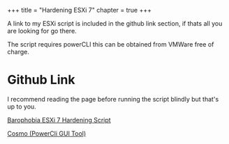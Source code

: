 +++
title = "Hardening ESXi 7"
chapter = true
+++

A link to my ESXi script is included in the github link section, if thats all you are looking for go there.

The script requires powerCLI this can be obtained from VMWare free of charge.

# Github Link
I recommend reading the page before running the script blindly but that's up to you.

[Barophobia ESXi 7 Hardening Script](https://github.com/Barophobia/esxi_7_hardening)

[Cosmo (PowerCli GUI Tool)](https://github.com/Barophobia/Cosmo)